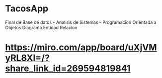 # TacosApp
Final de Base de datos - Analisis de Sistemas - Programacion Orientada a Objetos
Diagrama Entidad Relacion
# https://miro.com/app/board/uXjVMyRL8XI=/?share_link_id=269594819841
